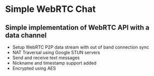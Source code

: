 # Simple WebRTC Chat

## Simple implementation of WebRTC API with a data channel
- Setup WebRTC P2P data stream with out of band connection sync
- NAT Traversal using Google STUN servers
- Send and receive text messages
- Nickname and timestamp support added
- Encrypted using AES